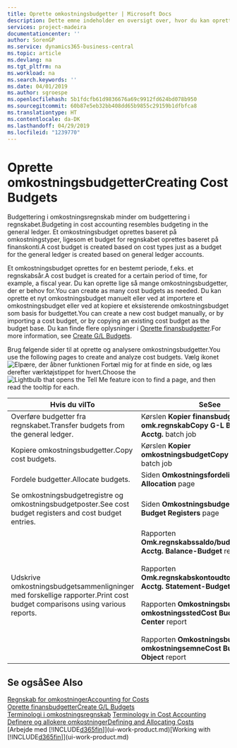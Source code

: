 ```yaml
---
title: Oprette omkostningsbudgetter | Microsoft Docs
description: Dette emne indeholder en oversigt over, hvor du kan oprette og analysere omkostningsbudgetter.
services: project-madeira
documentationcenter: ''
author: SorenGP
ms.service: dynamics365-business-central
ms.topic: article
ms.devlang: na
ms.tgt_pltfrm: na
ms.workload: na
ms.search.keywords: ''
ms.date: 04/01/2019
ms.author: sgroespe
ms.openlocfilehash: 5b1fdcfb61d9836676a69c9912fd624bd078b950
ms.sourcegitcommit: 60b87e5eb32bb408dd65b9855c29159b1dfbfca8
ms.translationtype: HT
ms.contentlocale: da-DK
ms.lasthandoff: 04/29/2019
ms.locfileid: "1239770"
---
```

# <a name="creating-cost-budgets"></a><span data-ttu-id="0cfd6-103">Oprette omkostningsbudgetter</span><span class="sxs-lookup"><span data-stu-id="0cfd6-103">Creating Cost Budgets</span></span>
<span data-ttu-id="0cfd6-104">Budgettering i omkostningsregnskab minder om budgettering i regnskabet.</span><span class="sxs-lookup"><span data-stu-id="0cfd6-104">Budgeting in cost accounting resembles budgeting in the general ledger.</span></span> <span data-ttu-id="0cfd6-105">Et omkostningsbudget oprettes baseret på omkostningstyper, ligesom et budget for regnskabet oprettes baseret på finanskonti.</span><span class="sxs-lookup"><span data-stu-id="0cfd6-105">A cost budget is created based on cost types just as a budget for the general ledger is created based on general ledger accounts.</span></span>  

<span data-ttu-id="0cfd6-106">Et omkostningsbudget oprettes for en bestemt periode, f.eks. et regnskabsår.</span><span class="sxs-lookup"><span data-stu-id="0cfd6-106">A cost budget is created for a certain period of time, for example, a fiscal year.</span></span> <span data-ttu-id="0cfd6-107">Du kan oprette lige så mange omkostningsbudgetter, der er behov for.</span><span class="sxs-lookup"><span data-stu-id="0cfd6-107">You can create as many cost budgets as needed.</span></span> <span data-ttu-id="0cfd6-108">Du kan oprette et nyt omkostningsbudget manuelt eller ved at importere et omkostningsbudget eller ved at kopiere et eksisterende omkostningsbudget som basis for budgettet.</span><span class="sxs-lookup"><span data-stu-id="0cfd6-108">You can create a new cost budget manually, or by importing a cost budget, or by copying an existing cost budget as the budget base.</span></span> <span data-ttu-id="0cfd6-109">Du kan finde flere oplysninger i [Oprette finansbudgetter](finance-how-create-budgets.md).</span><span class="sxs-lookup"><span data-stu-id="0cfd6-109">For more information, see [Create G/L Budgets](finance-how-create-budgets.md).</span></span>

<span data-ttu-id="0cfd6-110">Brug følgende sider til at oprette og analysere omkostningsbudgetter.</span><span class="sxs-lookup"><span data-stu-id="0cfd6-110">You use the following pages to create and analyze cost budgets.</span></span> <span data-ttu-id="0cfd6-111">Vælg ikonet ![Elpære, der åbner funktionen Fortæl mig](media/ui-search/search_small.png "Fortæl mig, hvad du vil foretage dig") for at finde en side, og læs derefter værktøjstippet for hvert.</span><span class="sxs-lookup"><span data-stu-id="0cfd6-111">Choose the ![Lightbulb that opens the Tell Me feature](media/ui-search/search_small.png "Tell me what you want to do") icon to find a page, and then read the tooltip for each.</span></span>

|<span data-ttu-id="0cfd6-112">Hvis du vil</span><span class="sxs-lookup"><span data-stu-id="0cfd6-112">To</span></span>|<span data-ttu-id="0cfd6-113">Se</span><span class="sxs-lookup"><span data-stu-id="0cfd6-113">See</span></span>|  
|--------|---------|  
|<span data-ttu-id="0cfd6-114">Overføre budgetter fra regnskabet.</span><span class="sxs-lookup"><span data-stu-id="0cfd6-114">Transfer budgets from the general ledger.</span></span>|<span data-ttu-id="0cfd6-115">Kørslen **Kopier finansbudget til omk.regnskab**</span><span class="sxs-lookup"><span data-stu-id="0cfd6-115">**Copy G-L Budget to Cost Acctg.** batch job</span></span>|  
|<span data-ttu-id="0cfd6-116">Kopiere omkostningsbudgetter.</span><span class="sxs-lookup"><span data-stu-id="0cfd6-116">Copy cost budgets.</span></span>|<span data-ttu-id="0cfd6-117">Kørslen **Kopier omkostningsbudget**</span><span class="sxs-lookup"><span data-stu-id="0cfd6-117">**Copy Cost Budget** batch job</span></span>|  
|<span data-ttu-id="0cfd6-118">Fordele budgetter.</span><span class="sxs-lookup"><span data-stu-id="0cfd6-118">Allocate budgets.</span></span>|<span data-ttu-id="0cfd6-119">Siden **Omkostningsfordeling**</span><span class="sxs-lookup"><span data-stu-id="0cfd6-119">**Cost Allocation** page</span></span>|  
|<span data-ttu-id="0cfd6-120">Se omkostningsbudgetregistre og omkostningsbudgetposter.</span><span class="sxs-lookup"><span data-stu-id="0cfd6-120">See cost budget registers and cost budget entries.</span></span>|<span data-ttu-id="0cfd6-121">Siden **Omkostningsbudgetregistre**</span><span class="sxs-lookup"><span data-stu-id="0cfd6-121">**Cost Budget Registers** page</span></span>|  
|<span data-ttu-id="0cfd6-122">Udskrive omkostningsbudgetsammenligninger med forskellige rapporter.</span><span class="sxs-lookup"><span data-stu-id="0cfd6-122">Print cost budget comparisons using various reports.</span></span>|<span data-ttu-id="0cfd6-123">Rapporten **Omk.regnskabssaldo/budget**</span><span class="sxs-lookup"><span data-stu-id="0cfd6-123">**Cost Acctg. Balance-Budget** report</span></span><br /><br /> <span data-ttu-id="0cfd6-124">Rapporten **Omk.regnskabskontoudtog/budget**</span><span class="sxs-lookup"><span data-stu-id="0cfd6-124">**Cost Acctg. Statement-Budget** report</span></span><br /><br /> <span data-ttu-id="0cfd6-125">Rapporten **Omkostningsbudget efter omkostningssted**</span><span class="sxs-lookup"><span data-stu-id="0cfd6-125">**Cost Budget by Cost Center** report</span></span><br /><br /> <span data-ttu-id="0cfd6-126">Rapporten **Omkostningsbudget efter omkostningsemne**</span><span class="sxs-lookup"><span data-stu-id="0cfd6-126">**Cost Budget by Cost Object** report</span></span>|  

## <a name="see-also"></a><span data-ttu-id="0cfd6-127">Se også</span><span class="sxs-lookup"><span data-stu-id="0cfd6-127">See Also</span></span>  
[<span data-ttu-id="0cfd6-128">Regnskab for omkostninger</span><span class="sxs-lookup"><span data-stu-id="0cfd6-128">Accounting for Costs</span></span>](finance-manage-cost-accounting.md)  
[<span data-ttu-id="0cfd6-129">Oprette finansbudgetter</span><span class="sxs-lookup"><span data-stu-id="0cfd6-129">Create G/L Budgets</span></span>](finance-how-create-budgets.md)  
<span data-ttu-id="0cfd6-130">[Terminologi i omkostningsregnskab](finance-terminology-in-cost-accounting.md) </span><span class="sxs-lookup"><span data-stu-id="0cfd6-130">[Terminology in Cost Accounting](finance-terminology-in-cost-accounting.md) </span></span>  
[<span data-ttu-id="0cfd6-131">Definere og allokere omkostninger</span><span class="sxs-lookup"><span data-stu-id="0cfd6-131">Defining and Allocating Costs</span></span>](finance-define-and-allocate-costs.md)  
<span data-ttu-id="0cfd6-132">[Arbejde med [!INCLUDE[d365fin](includes/d365fin_md.md)]](ui-work-product.md)</span><span class="sxs-lookup"><span data-stu-id="0cfd6-132">[Working with [!INCLUDE[d365fin](includes/d365fin_md.md)]](ui-work-product.md)</span></span>
